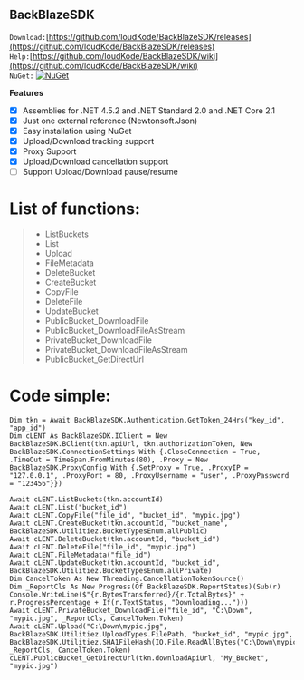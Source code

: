 ## BackBlazeSDK

`Download:`[https://github.com/loudKode/BackBlazeSDK/releases](https://github.com/loudKode/BackBlazeSDK/releases)<br>
`Help:`[https://github.com/loudKode/BackBlazeSDK/wiki](https://github.com/loudKode/BackBlazeSDK/wiki)<br>
`NuGet:`
[![NuGet](https://img.shields.io/nuget/v/DeQmaTech.BackBlazeSDK.svg?style=flat-square&logo=nuget)](https://www.nuget.org/packages/DeQmaTech.BackBlazeSDK)<br>


**Features**
- [x] Assemblies for .NET 4.5.2 and .NET Standard 2.0 and .NET Core 2.1
- [x] Just one external reference (Newtonsoft.Json)
- [x] Easy installation using NuGet
- [x] Upload/Download tracking support
- [x] Proxy Support
- [x] Upload/Download cancellation support
- [ ] Support Upload/Download pause/resume 

# List of functions:
> * ListBuckets
> * List
> * Upload
> * FileMetadata
> * DeleteBucket
> * CreateBucket
> * CopyFile
> * DeleteFile
> * UpdateBucket
> * PublicBucket_DownloadFile
> * PublicBucket_DownloadFileAsStream
> * PrivateBucket_DownloadFile
> * PrivateBucket_DownloadFileAsStream
> * PublicBucket_GetDirectUrl


# Code simple:
```vb.net
Dim tkn = Await BackBlazeSDK.Authentication.GetToken_24Hrs("key_id", "app_id")
Dim cLENT As BackBlazeSDK.IClient = New BackBlazeSDK.BClient(tkn.apiUrl, tkn.authorizationToken, New BackBlazeSDK.ConnectionSettings With {.CloseConnection = True, .TimeOut = TimeSpan.FromMinutes(80), .Proxy = New BackBlazeSDK.ProxyConfig With {.SetProxy = True, .ProxyIP = "127.0.0.1", .ProxyPort = 80, .ProxyUsername = "user", .ProxyPassword = "123456"}})

Await cLENT.ListBuckets(tkn.accountId)
Await cLENT.List("bucket_id")
Await cLENT.CopyFile("file_id", "bucket_id", "mypic.jpg")
Await cLENT.CreateBucket(tkn.accountId, "bucket_name", BackBlazeSDK.Utilitiez.BucketTypesEnum.allPublic)
Await cLENT.DeleteBucket(tkn.accountId, "bucket_id")
Await cLENT.DeleteFile("file_id", "mypic.jpg")
Await cLENT.FileMetadata("file_id")
Await cLENT.UpdateBucket(tkn.accountId, "bucket_id", BackBlazeSDK.Utilitiez.BucketTypesEnum.allPrivate)
Dim CancelToken As New Threading.CancellationTokenSource()
Dim _ReportCls As New Progress(Of BackBlazeSDK.ReportStatus)(Sub(r) Console.WriteLine($"{r.BytesTransferred}/{r.TotalBytes}" + r.ProgressPercentage + If(r.TextStatus, "Downloading...")))
Await cLENT.PrivateBucket_DownloadFile("file_id", "C:\Down", "mypic.jpg", _ReportCls, CancelToken.Token)
Await cLENT.Upload("C:\Down\mypic.jpg", BackBlazeSDK.Utilitiez.UploadTypes.FilePath, "bucket_id", "mypic.jpg", BackBlazeSDK.Utilitiez.SHA1FileHash(IO.File.ReadAllBytes("C:\Down\mypic.jpg")), _ReportCls, CancelToken.Token)
cLENT.PublicBucket_GetDirectUrl(tkn.downloadApiUrl, "My_Bucket", "mypic.jpg")
```
